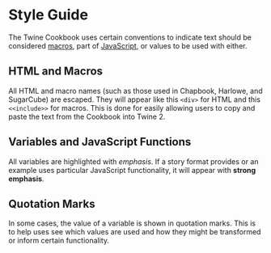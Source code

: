 # Style Guide

The Twine Cookbook uses certain conventions to indicate text should be considered [macros](./terms/terms_macros.md), part of [JavaScript](./terms/terms_javascript.md), or values to be used with either.

## HTML and Macros

All HTML and macro names (such as those used in Chapbook, Harlowe, and SugarCube) are escaped. They will appear like this `<div>` for HTML and this `<<include>>` for macros. This is done for easily allowing users to copy and paste the text from the Cookbook into Twine 2.

## Variables and JavaScript Functions

All variables are highlighted with *emphasis*. If a story format provides or an example uses particular JavaScript functionality, it will appear with **strong emphasis**.

## Quotation Marks

In some cases, the value of a variable is shown in quotation marks. This is to help uses see which values are used and how they might be transformed or inform certain functionality.
